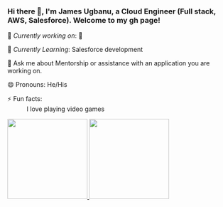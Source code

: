 <!--
**JamesUgbanu/jamesugbanu** is a ✨ _special_ ✨ repository because its `README.md` (this file) appears on your GitHub profile.

Here are some ideas to get you started:

- 🔭 I’m currently working on ...
- 🌱 I’m currently learning ...
- 👯 I’m looking to collaborate on ...
- 🤔 I’m looking for help with ...
- 💬 Ask me about ...
- 📫 How to reach me: ...
- 😄 Pronouns: ...
- ⚡ Fun fact: ...
-->
### Hi there 👋, I'm James Ugbanu, a Cloud Engineer (Full stack, AWS, Salesforce). Welcome to my gh page! <br>
🔭 *Currently working on*: 🤔

🌱 *Currently Learning*: Salesforce development<br>

💬 Ask me about Mentorship or assistance with an application you are working on. <br>


😄 Pronouns: He/His <br>

⚡ Fun facts:<br>
&nbsp;&nbsp;&nbsp;&nbsp;&nbsp;&nbsp;&nbsp;&nbsp;&nbsp;&nbsp; I love playing video games
<br>


<div dir="auto">
<a href="https://github.com/jamesugbanu">
<img height="180em" src="https://github-readme-stats.vercel.app/api/top-langs/?username=jamesugbanu&layout=compact&langs_count=7&theme=dark"/>
<img height="180em" src="https://github-readme-stats.vercel.app/api?username=jamesugbanu&show_icons=true&theme=dark&include_all_commits=true&count_private=true"/>
</div>
